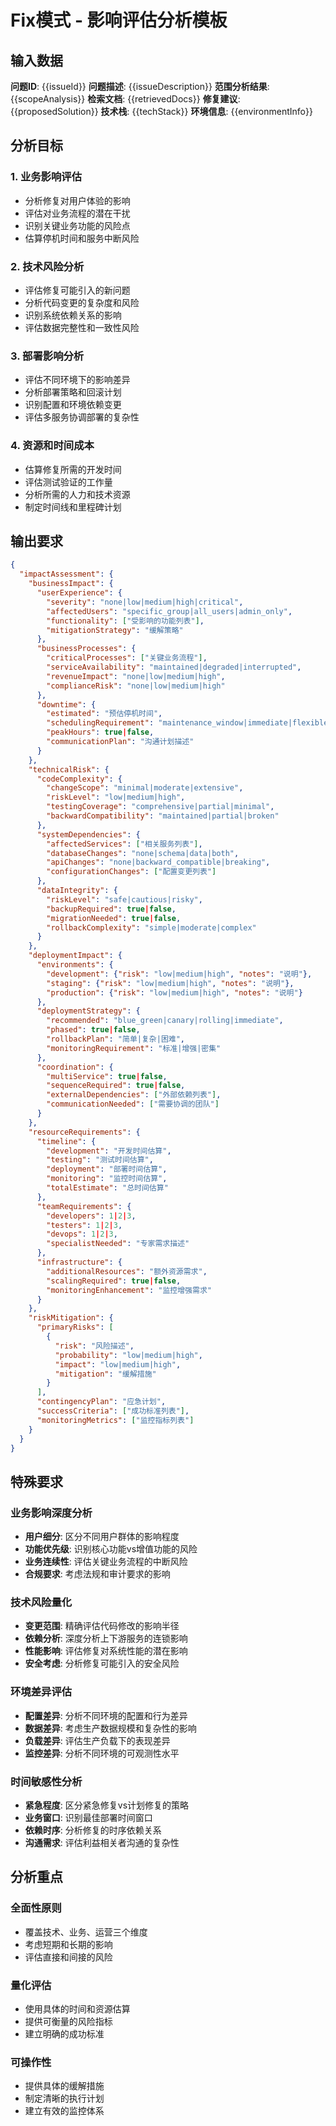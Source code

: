 # Fix模式 - 影响评估分析模板

## 输入数据
**问题ID**: {{issueId}}
**问题描述**: {{issueDescription}}
**范围分析结果**: {{scopeAnalysis}}
**检索文档**: {{retrievedDocs}}
**修复建议**: {{proposedSolution}}
**技术栈**: {{techStack}}
**环境信息**: {{environmentInfo}}

## 分析目标

### 1. 业务影响评估
- 分析修复对用户体验的影响
- 评估对业务流程的潜在干扰
- 识别关键业务功能的风险点
- 估算停机时间和服务中断风险

### 2. 技术风险分析
- 评估修复可能引入的新问题
- 分析代码变更的复杂度和风险
- 识别系统依赖关系的影响
- 评估数据完整性和一致性风险

### 3. 部署影响分析
- 评估不同环境下的影响差异
- 分析部署策略和回滚计划
- 识别配置和环境依赖变更
- 评估多服务协调部署的复杂性

### 4. 资源和时间成本
- 估算修复所需的开发时间
- 评估测试验证的工作量
- 分析所需的人力和技术资源
- 制定时间线和里程碑计划

## 输出要求

```json
{
  "impactAssessment": {
    "businessImpact": {
      "userExperience": {
        "severity": "none|low|medium|high|critical",
        "affectedUsers": "specific_group|all_users|admin_only",
        "functionality": ["受影响的功能列表"],
        "mitigationStrategy": "缓解策略"
      },
      "businessProcesses": {
        "criticalProcesses": ["关键业务流程"],
        "serviceAvailability": "maintained|degraded|interrupted",
        "revenueImpact": "none|low|medium|high",
        "complianceRisk": "none|low|medium|high"
      },
      "downtime": {
        "estimated": "预估停机时间",
        "schedulingRequirement": "maintenance_window|immediate|flexible",
        "peakHours": true|false,
        "communicationPlan": "沟通计划描述"
      }
    },
    "technicalRisk": {
      "codeComplexity": {
        "changeScope": "minimal|moderate|extensive",
        "riskLevel": "low|medium|high",
        "testingCoverage": "comprehensive|partial|minimal",
        "backwardCompatibility": "maintained|partial|broken"
      },
      "systemDependencies": {
        "affectedServices": ["相关服务列表"],
        "databaseChanges": "none|schema|data|both",
        "apiChanges": "none|backward_compatible|breaking",
        "configurationChanges": ["配置变更列表"]
      },
      "dataIntegrity": {
        "riskLevel": "safe|cautious|risky",
        "backupRequired": true|false,
        "migrationNeeded": true|false,
        "rollbackComplexity": "simple|moderate|complex"
      }
    },
    "deploymentImpact": {
      "environments": {
        "development": {"risk": "low|medium|high", "notes": "说明"},
        "staging": {"risk": "low|medium|high", "notes": "说明"},
        "production": {"risk": "low|medium|high", "notes": "说明"}
      },
      "deploymentStrategy": {
        "recommended": "blue_green|canary|rolling|immediate",
        "phased": true|false,
        "rollbackPlan": "简单|复杂|困难",
        "monitoringRequirement": "标准|增强|密集"
      },
      "coordination": {
        "multiService": true|false,
        "sequenceRequired": true|false,
        "externalDependencies": ["外部依赖列表"],
        "communicationNeeded": ["需要协调的团队"]
      }
    },
    "resourceRequirements": {
      "timeline": {
        "development": "开发时间估算",
        "testing": "测试时间估算",
        "deployment": "部署时间估算",
        "monitoring": "监控时间估算",
        "totalEstimate": "总时间估算"
      },
      "teamRequirements": {
        "developers": 1|2|3,
        "testers": 1|2|3,
        "devops": 1|2|3,
        "specialistNeeded": "专家需求描述"
      },
      "infrastructure": {
        "additionalResources": "额外资源需求",
        "scalingRequired": true|false,
        "monitoringEnhancement": "监控增强需求"
      }
    },
    "riskMitigation": {
      "primaryRisks": [
        {
          "risk": "风险描述",
          "probability": "low|medium|high",
          "impact": "low|medium|high", 
          "mitigation": "缓解措施"
        }
      ],
      "contingencyPlan": "应急计划",
      "successCriteria": ["成功标准列表"],
      "monitoringMetrics": ["监控指标列表"]
    }
  }
}
```

## 特殊要求

### 业务影响深度分析
- **用户细分**: 区分不同用户群体的影响程度
- **功能优先级**: 识别核心功能vs增值功能的风险
- **业务连续性**: 评估关键业务流程的中断风险
- **合规要求**: 考虑法规和审计要求的影响

### 技术风险量化
- **变更范围**: 精确评估代码修改的影响半径
- **依赖分析**: 深度分析上下游服务的连锁影响
- **性能影响**: 评估修复对系统性能的潜在影响
- **安全考虑**: 分析修复可能引入的安全风险

### 环境差异评估
- **配置差异**: 分析不同环境的配置和行为差异
- **数据差异**: 考虑生产数据规模和复杂性的影响
- **负载差异**: 评估生产负载下的表现差异
- **监控差异**: 分析不同环境的可观测性水平

### 时间敏感性分析
- **紧急程度**: 区分紧急修复vs计划修复的策略
- **业务窗口**: 识别最佳部署时间窗口
- **依赖时序**: 分析修复的时序依赖关系
- **沟通需求**: 评估利益相关者沟通的复杂性

## 分析重点

### 全面性原则
- 覆盖技术、业务、运营三个维度
- 考虑短期和长期的影响
- 评估直接和间接的风险

### 量化评估
- 使用具体的时间和资源估算
- 提供可衡量的风险指标
- 建立明确的成功标准

### 可操作性
- 提供具体的缓解措施
- 制定清晰的执行计划
- 建立有效的监控体系